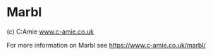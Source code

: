 # Marbl

(c) C:Amie www.c-amie.co.uk

For more information on Marbl see https://www.c-amie.co.uk/marbl/
